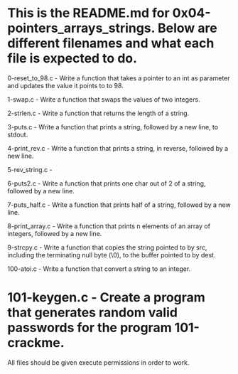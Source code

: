 This is the README.md for 0x04-pointers_arrays_strings.
Below are different filenames and what each file is expected to do.
=======================================================================
0-reset_to_98.c - Write a function that takes a pointer to an int as parameter and updates the
value it points to to 98.

1-swap.c - Write a function that swaps the values of two integers.

2-strlen.c - Write a function that returns the length of a string.

3-puts.c - Write a function that prints a string, followed by a new line, to stdout.

4-print_rev.c - Write a function that prints a string, in reverse, followed by a new line.

5-rev_string.c - 

6-puts2.c - Write a function that prints one char out of 2 of a string, followed by a new
line.

7-puts_half.c - Write a function that prints half of a string, followed by a new line.

8-print_array.c - Write a function that prints n elements of an array of integers,
followed by a new line.

9-strcpy.c - Write a function that copies the string pointed to by src, including the
terminating null byte (\0), to the buffer pointed to by dest.

100-atoi.c - Write a function that convert a string to an integer.

101-keygen.c - Create a program that generates random valid passwords for the
program 101-crackme.
===================================================================================================
All files should be given execute permissions in order to work.
